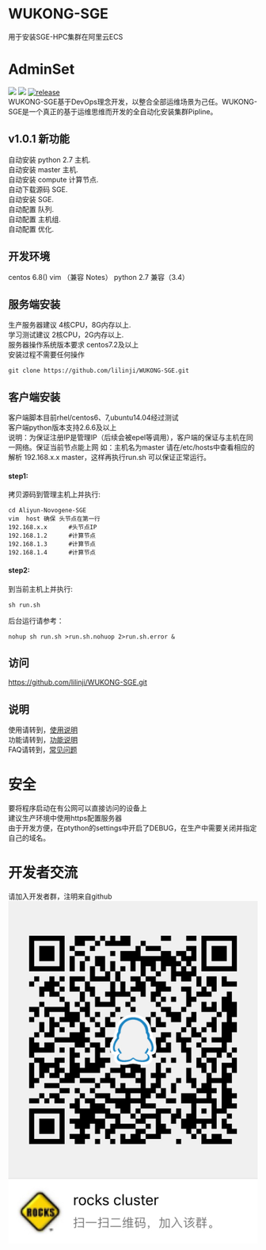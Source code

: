 # WUKONG-SGE
用于安装SGE-HPC集群在阿里云ECS
# AdminSet
<img src="https://travis-ci.org/guohongze/adminset.svg?branch=master"></img> 
<img src="https://img.shields.io/hexpm/l/plug.svg"></img>
[![release](https://img.shields.io/github/release/guohongze/adminset.svg)](https://github.com/lilinji/WUKONG-SGE/Aliyun-Novogene-SGE)
<br>
WUKONG-SGE基于DevOps理念开发，以整合全部运维场景为己任。WUKONG-SGE是一个真正的基于运维思维而开发的全自动化安装集群Pipline。<br>

## v1.0.1 新功能
自动安装 python 2.7 主机.<br>
自动安装 master 主机.<br>
自动安装 compute 计算节点.<br>
自动下载源码 SGE.<br>
自动安装 SGE.<br>
自动配置 队列.<br>
自动配置 主机组.<br>
自动配置 优化.<br>

## 开发环境
centos 6.8()  vim （兼容 Notes） python 2.7 兼容（3.4）<br>

## 服务端安装
生产服务器建议 4核CPU，8G内存以上.<br>
学习测试建议 2核CPU，2G内存以上.<br>
服务器操作系统版本要求 centos7.2及以上<br>
安装过程不需要任何操作<br>
```
git clone https://github.com/lilinji/WUKONG-SGE.git
```

## 客户端安装
客户端脚本目前rhel/centos6、7,ubuntu14.04经过测试<br>
客户端python版本支持2.6.6及以上<br>
说明：为保证注册IP是管理IP（后续会被epel等调用），客户端的保证与主机在同一网络。保证当前节点能上网 
如：主机名为master  请在/etc/hosts中查看相应的解析 192.168.x.x master，这样再执行run.sh 可以保证正常运行。
#### step1:
拷贝源码到管理主机上并执行:
```
cd Aliyun-Novogene-SGE
vim  host 确保 头节点在第一行 
192.168.x.x      #头节点IP 
192.168.1.2      #计算节点
192.168.1.3      #计算节点
192.168.1.4      #计算节点
```
#### step2:
到当前主机上并执行:
```
sh run.sh
```
后台运行请参考：
```
nohup sh run.sh >run.sh.nohuop 2>run.sh.error &
```

## 访问
https://github.com/lilinji/WUKONG-SGE.git 


## 说明
使用请转到，<a href="https://github.com/lilinji/WUKONG-SGE/blob/master/Aliyun-Novogene-SGE/README">使用说明</a><br>
功能请转到，<a href="https://github.com/lilinji/WUKONG-SGE/blob/master/Aliyun-Novogene-SGE/conf.py">功能说明</a><br>
FAQ请转到，<a href="https://www.baidu.com">常见问题</a>

# 安全
要将程序启动在有公网可以直接访问的设备上<br>
建议生产环境中使用https配置服务器<br>
由于开发方便，在ptython的settings中开启了DEBUG，在生产中需要关闭并指定自己的域名。

# 开发者交流
请加入开发者群，注明来自github
<img src="https://github.com/lilinji/WUKONG-SGE/blob/master/Aliyun-Novogene-SGE/1.png"></img>
